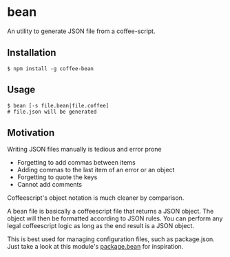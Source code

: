 bean
====

An utility to generate JSON file from a coffee-script.

Installation
---------

    $ npm install -g coffee-bean

Usage
-----

    $ bean [-s file.bean|file.coffee]
    # file.json will be generated

Motivation
---------

Writing JSON files manually is tedious and error prone

* Forgetting to add commas between items
* Adding commas to the last item of an error or an object
* Forgetting to quote the keys
* Cannot add comments

Coffeescript's object notation is much cleaner by comparison.

A bean file is basically a coffeescript file that returns a JSON
object. The object will then be formatted according to JSON rules.
You can perform any legal coffeescript logic as long as the end result
is a JSON object.

This is best used for managing configuration files, such as
package.json.  Just take a look at this module's [package.bean](package.bean) for
inspiration.
